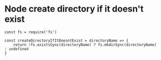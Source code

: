 # Node create directory if it doesn't exist

	const fs = require('fs')

	const createDirectoryIfItDoesntExist = directoryName => {
		return !fs.existsSync(directoryName) ? fs.mkdirSync(directoryName) : undefined
	}